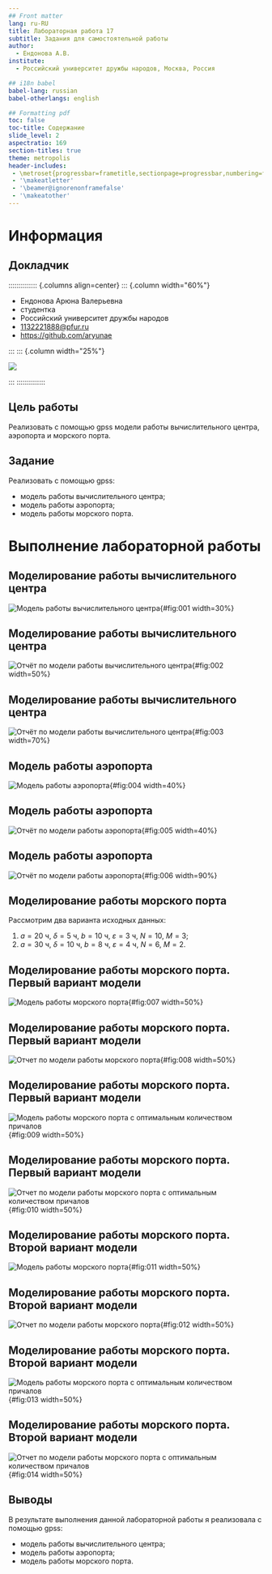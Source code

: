 ```yaml
---
## Front matter
lang: ru-RU
title: Лабораторная работа 17
subtitle: Задания для самостоятельной работы
author:
  - Ендонова А.В.
institute:
  - Российский университет дружбы народов, Москва, Россия

## i18n babel
babel-lang: russian
babel-otherlangs: english

## Formatting pdf
toc: false
toc-title: Содержание
slide_level: 2
aspectratio: 169
section-titles: true
theme: metropolis
header-includes:
 - \metroset{progressbar=frametitle,sectionpage=progressbar,numbering=fraction}
 - '\makeatletter'
 - '\beamer@ignorenonframefalse'
 - '\makeatother'
---
```


# Информация

## Докладчик

:::::::::::::: {.columns align=center}
::: {.column width="60%"}

  * Ендонова Арюна Валерьевна
  * студентка
  * Российский университет дружбы народов
  * [1132221888@pfur.ru](mailto:1132221888@pfur.ru)
  * <https://github.com/aryunae>

:::
::: {.column width="25%"}

![](./image/endonova.jpg)

:::
::::::::::::::


## Цель работы

Реализовать с помощью gpss модели работы вычислительного центра, аэропорта и морского порта.

## Задание

Реализовать с помощью gpss:

- модель работы вычислительного центра;
- модель работы аэропорта;
- модель работы морского порта.


# Выполнение лабораторной работы

## Моделирование работы вычислительного центра

![Модель работы вычислительного центра](image/1.png){#fig:001 width=30%}

## Моделирование работы вычислительного центра

![Отчёт по модели работы вычислительного центра](image/2.png){#fig:002 width=50%}

## Моделирование работы вычислительного центра

![Отчёт по модели работы вычислительного центра](image/3.png){#fig:003 width=70%}

## Модель работы аэропорта

![Модель работы аэропорта](image/4.png){#fig:004 width=40%}

## Модель работы аэропорта

![Отчёт по модели работы аэропорта](image/5.png){#fig:005 width=40%}

## Модель работы аэропорта

![Отчёт по модели работы аэропорта](image/6.png){#fig:006 width=90%}

## Моделирование работы морского порта

Рассмотрим два варианта исходных данных:

1) $a = 20$ ч, $\delta = 5$ ч, $b = 10$ ч, $\varepsilon = 3$ ч, $N = 10$, $M = 3$;
2) $a = 30$ ч, $\delta = 10$ ч, $b = 8$ ч, $\varepsilon = 4$ ч, $N = 6$, $M = 2$.

## Моделирование работы морского порта. Первый вариант модели

![Модель работы морского порта](image/7.png){#fig:007 width=50%}

## Моделирование работы морского порта. Первый вариант модели

![Отчет по модели работы морского порта](image/8.png){#fig:008 width=50%}

## Моделирование работы морского порта. Первый вариант модели

![Модель работы морского порта с оптимальным количеством причалов](image/9.png){#fig:009 width=50%}

## Моделирование работы морского порта. Первый вариант модели

![Отчет по модели работы морского порта с оптимальным количеством причалов](image/10.png){#fig:010 width=50%}

## Моделирование работы морского порта. Второй вариант модели

![Модель работы морского порта](image/11.png){#fig:011 width=50%}

## Моделирование работы морского порта. Второй вариант модели

![Отчет по модели работы морского порта](image/12.png){#fig:012 width=50%}

## Моделирование работы морского порта. Второй вариант модели

![Модель работы морского порта с оптимальным количеством причалов](image/13.png){#fig:013 width=50%}

## Моделирование работы морского порта. Второй вариант модели

![Отчет по модели работы морского порта с оптимальным количеством причалов](image/14.png){#fig:014 width=50%}

## Выводы

В результате выполнения данной лабораторной работы я реализовала с помощью gpss:

- модель работы вычислительного центра;
- модель работы аэропорта;
- модель работы морского порта.
